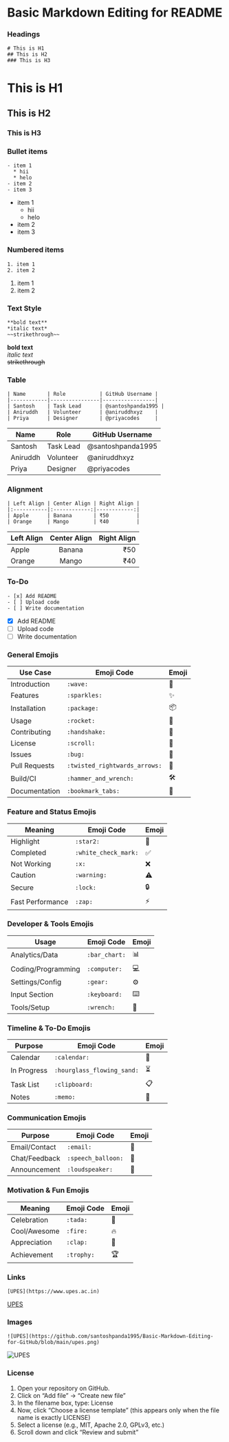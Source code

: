 # Basic Markdown Editing for README

### Headings
```
# This is H1
## This is H2
### This is H3
```
# This is H1
## This is H2
### This is H3

### Bullet items
```
- item 1
  * hii
  * helo
- item 2
- item 3
```
- item 1
  * hii
  * helo
- item 2
- item 3
### Numbered items
```
1. item 1
2. item 2
```
1. item 1
2. item 2

### Text Style
```
**bold text**  
*italic text*  
~~strikethrough~~  
```
**bold text**  
*italic text*  
~~strikethrough~~  

### Table
```
| Name       | Role           | GitHub Username |
|------------|----------------|-----------------|
| Santosh    | Task Lead      | @santoshpanda1995 |
| Aniruddh   | Volunteer      | @aniruddhxyz    |
| Priya      | Designer       | @priyacodes     |
```
| Name       | Role           | GitHub Username |
|------------|----------------|-----------------|
| Santosh    | Task Lead      | @santoshpanda1995 |
| Aniruddh   | Volunteer      | @aniruddhxyz    |
| Priya      | Designer       | @priyacodes     |

### Alignment
```
| Left Align | Center Align | Right Align |
|:-----------|:------------:|------------:|
| Apple      | Banana       | ₹50         |
| Orange     | Mango        | ₹40         |
```
| Left Align | Center Align | Right Align |
|:-----------|:------------:|------------:|
| Apple      | Banana       | ₹50         |
| Orange     | Mango        | ₹40         |



### To-Do
```
- [x] Add README
- [ ] Upload code
- [ ] Write documentation
```
- [x] Add README
- [ ] Upload code
- [ ] Write documentation

### General Emojis

| Use Case       | Emoji Code                    | Emoji |
|----------------|-------------------------------|--------|
| Introduction   | `:wave:`                      | 👋     |
| Features       | `:sparkles:`                  | ✨     |
| Installation   | `:package:`                   | 📦     |
| Usage          | `:rocket:`                    | 🚀     |
| Contributing   | `:handshake:`                 | 🤝     |
| License        | `:scroll:`                    | 📜     |
| Issues         | `:bug:`                       | 🐛     |
| Pull Requests  | `:twisted_rightwards_arrows:` | 🔀     |
| Build/CI       | `:hammer_and_wrench:`         | 🛠️     |
| Documentation  | `:bookmark_tabs:`             | 📑     |

### Feature and Status Emojis

| Meaning         | Emoji Code               | Emoji |
|-----------------|--------------------------|--------|
| Highlight       | `:star2:`                | 🌟     |
| Completed       | `:white_check_mark:`     | ✅     |
| Not Working     | `:x:`                    | ❌     |
| Caution         | `:warning:`              | ⚠️     |
| Secure          | `:lock:`                 | 🔒     |
| Fast Performance| `:zap:`                  | ⚡     |


### Developer & Tools Emojis

| Usage            | Emoji Code        | Emoji |
|------------------|-------------------|--------|
| Analytics/Data   | `:bar_chart:`     | 📊     |
| Coding/Programming | `:computer:`     | 💻     |
| Settings/Config  | `:gear:`          | ⚙️     |
| Input Section    | `:keyboard:`      | ⌨️     |
| Tools/Setup      | `:wrench:`        | 🔧     |

### Timeline & To-Do Emojis

| Purpose        | Emoji Code                 | Emoji |
|----------------|----------------------------|--------|
| Calendar       | `:calendar:`               | 📆     |
| In Progress    | `:hourglass_flowing_sand:` | ⏳     |
| Task List      | `:clipboard:`              | 📋     |
| Notes          | `:memo:`                   | 📝     |

### Communication Emojis

| Purpose        | Emoji Code           | Emoji |
|----------------|----------------------|--------|
| Email/Contact  | `:email:`            | 📧     |
| Chat/Feedback  | `:speech_balloon:`   | 💬     |
| Announcement   | `:loudspeaker:`      | 📢     |

### Motivation & Fun Emojis

| Meaning         | Emoji Code      | Emoji |
|-----------------|-----------------|--------|
| Celebration     | `:tada:`        | 🎉     |
| Cool/Awesome    | `:fire:`        | 🔥     |
| Appreciation    | `:clap:`        | 👏     |
| Achievement     | `:trophy:`      | 🏆     |

### Links
```
[UPES](https://www.upes.ac.in)
```
[UPES](https://www.upes.ac.in)

### Images
```
![UPES](https://github.com/santoshpanda1995/Basic-Markdown-Editing-for-GitHub/blob/main/upes.png)
```
![UPES](https://github.com/santoshpanda1995/Basic-Markdown-Editing-for-GitHub/blob/main/upes.png)


### License

1. Open your repository on GitHub.
2. Click on “Add file” → “Create new file”
3. In the filename box, type: License
4. Now, click “Choose a license template” (this appears only when the file name is exactly LICENSE)
5. Select a license (e.g., MIT, Apache 2.0, GPLv3, etc.)
6. Scroll down and click “Review and submit”



